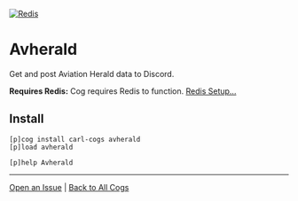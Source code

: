 [![Redis](https://img.shields.io/badge/tag-Redis-yellow?logo=git&logoColor=white)](../README.md#redis)
# Avherald

Get and post Aviation Herald data to Discord.

**Requires Redis:** Cog requires Redis to function. [Redis Setup...](../README.md#redis)

## Install

```text
[p]cog install carl-cogs avherald
[p]load avherald

[p]help Avherald
```

---
[Open an Issue](https://github.com/smashedr/carl-cogs/issues/new?title=Avherald) |
[Back to All Cogs](../README.md#public-cogs)
